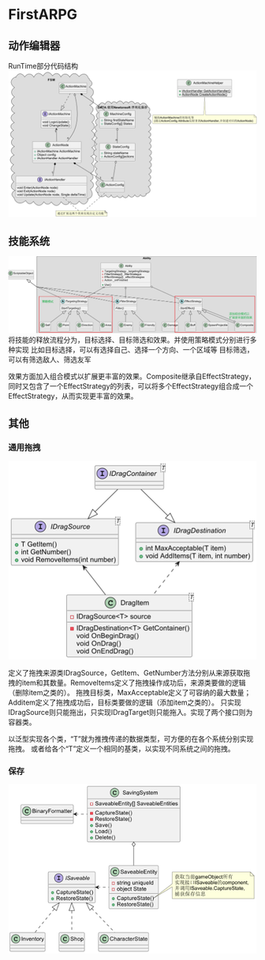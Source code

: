 # FirstARPG
## 动作编辑器
RunTime部分代码结构
![](Document/XMLibRunTime.png)

## 技能系统
![img.png](Document/Ability.png)
将技能的释放流程分为，目标选择、目标筛选和效果。并使用策略模式分别进行多种实现
比如目标选择，可以有选择自己、选择一个方向、一个区域等
目标筛选，可以有筛选敌人、筛选友军

效果方面加入组合模式以扩展更丰富的效果。Composite继承自EffectStrategy，同时又包含了一个EffectStrategy的列表，可以将多个EffectStrategy组合成一个EffectStrategy，从而实现更丰富的效果。

## 其他
### 通用拖拽
![img.png](Document/Draging.png)

定义了拖拽来源类IDragSource，GetItem、GetNumber方法分别从来源获取拖拽的item和其数量。RemoveItems定义了拖拽操作成功后，来源类要做的逻辑（删除item之类的）。
拖拽目标类，MaxAcceptable定义了可容纳的最大数量；Additem定义了拖拽成功后，目标类要做的逻辑（添加item之类的）。
只实现IDragSource则只能拖出，只实现IDragTarget则只能拖入。实现了两个接口则为容器类。

以泛型实现各个类，“T”就为推拽传递的数据类型，可方便的在各个系统分别实现拖拽。  或者给各个“T”定义一个相同的基类，以实现不同系统之间的拖拽。
### 保存
![img.png](Document/Saving.png)
